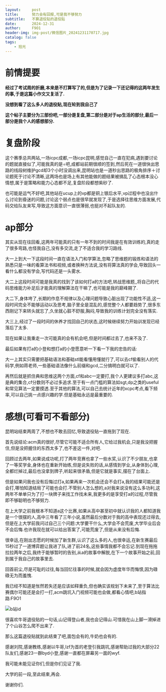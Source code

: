 ```yaml
---
layout:     post
title:      努力会有回报,可是我不够努力
subtitle:   不算退役贴的退役贴
date:       2024-12-31
author:     F9O1
header-img: img-post/微信图片_20241231170717.jpg
catalog: false
tags:
    - 拾光
---
```



# 前情提要

**经过了考试周的折磨,本来是不打算写了的,但是为了记录一下还记得的这两年发生的事,于是这篇小作文又复活了.**

**没想到看了这么多人的退役贴,现在轮到我自己了**

**这个帖子主要分为三部份吧,一部分是复盘,第二部分是对于ap生活的部分,最后一部分是我个人的感想部分.**



# 复盘阶段

这个赛季总共两站,一场icpc成都,一场icpc昆明,感觉自己一直在犯病,遇到要讨论的题就直接似了,可能我真的是÷吧,成都站前期很顺的签到,然后死在一道很快出思路的线段树维护gcd却3个小时没调出来,昆明站也是一道秒出思路的极角排序＋讨论题死于讨论不清晰,这两场也是场上有其他能做的题结果被搞乱了心态根本没心情想,属于是策略和能力心态都不足,复盘阶段都想紫砂了.

也可能是运气不好吧,其他站在ucup上的vp都是铜上银后水平,vp过程中也没出什么讨论到昏迷的问题,讨论这个弱点也是很早就发现了,于是选择往思维方面发展,代码交给队友来写,导致这方面意识一直很薄弱,也挺对不起队友的.



# ap部分

其实从现在往回看,这两年可能真的只有一年不到的时间我是在有效训练的,真的走了很多弯路,也怪我自己,没有多交流,走了不适合我的学习路线.

大一上到大一下这段时间一直在语法入门和学算法,忽略了思维题的锻炼和语法的熟悉只是一味的看算法书和视频,或者换种方法说,没有将算法真的学会,导致回头一看什么都没有学会,写代码还是一头雾水.

大二上这段时间可能是我真的找到了该如何打a的方法吧,转战思维题,,将自己的代码思维能力补足后才能真的理解算法在干嘛了,也可能是我的巅峰期了.

大二下,身体垮了,长期的作息不规律以及心理问题导致心脏出现了功能性不适,这一段时间完全不能够运动以及思考,脑子里全是混乱的,感觉整个人都要趋势了,很多东西刚记下来转头就忘了,久坐就心脏不舒服,胸闷,导致我的训练计划完全没有落实.

大三上,经过了一段时间的休养才找回自己的状态,这时候继续努力开始训发现已经落后了太多.



现在如果让我重走一次可能真的会有机会吧,但是时间都过去了,也来不及了.

最后如果有打a的小登和想打a的小登愿意听一下看一下我的忠告的话:

大一上其实只需要把基础语法和基础stl能看懂用懂就行了,可以去cf偷看别人的代码学,例如蒋老师,一些基础语法像什么前缀和gcd,二分搞明白就可以了.

再然后就是抓住典和思维这两个方面,cf和abc一定要打,我个人更建议多打abc,这是典的集合,cf分数则不必过多追求.至于有一点门槛的算法如sgt,dp之类的useful和常见算法一定要摸透.至于其他的算法,可以自己去统计近年的xcpc考点,看下频率,可以自己挑一点感兴趣的学.但是基础永远是最重要的.



# 感想(可看可不看部分)

昆明站结束两周了,不想也不敢去回忆,导致退役贴一直拖到了现在.

首先说结论:acm真的很好,尽管它可能不适合所有人,它给过我机会,只是我没把握住,但是没把握住的东西太多了,也不差这一件,对吧.

回顾过去两年,如果说成功呢,打了两年竞赛也拿了一些水奖,认识了不少朋友,也拿了一等奖学金,身体也在重新开始练,但是说失败的话,从感情到学业,从身体到心理,全都烂掉过,最后也没拿到牌子,听起来很矛盾,但是它就是事实,摆在了台面上.

但是如果问我也没有后悔过打a,如果再来一次机会还会不会打a,我的结果可能还是会打,哪怕知道结局了可能也会打.不管别人怎么想的,a对我来说没有这么多功利,这两年不单单只为了打一块牌子来找工作找未来,我更多的是享受打a的过程,尽管我即不够聪明也不够努力.

在上大学之前我根本不知道a这个比赛,如果从高中甚至初中就认识我的人都知道我是一个很摆的人,高中三年看了三年小说,虽然最后分数对于我的高中表现还过得去,但是在上大学前我问过自己三个问题:大学要干什么,大学会不会荒废,大学毕业后会不会后悔.也许我现在就可以给出答案了,可能荒废了,但是从来没有后悔.

很幸运,在刚出志愿的时候加了新生群,认识了这么多的人,也很幸运,在新生赛最后15秒过了一道博弈题让我进了队,进了前24名,这些事情我都不会忘记.到现在拖拖拉拉两年之后,我终于能够暂时的告别,从a的故事中解脱,在下一个故事开始之前,回到属于我自己的故事里去.

回首前尘,尽是可耻的过往,每当回忆往事的时候,就会因为虚度年华而悔恨,因为碌碌无为而羞愧.

我已经不知道是怅然若失还是应该如释重负,但也确实该规划下未来了,至于算法比赛偶尔可能还是会打一打,acm跳坑入门视频可能也会做,都看心情吧,b站指路:F9O1

![b站id](https://github.com/F9O1OvO/f9o1ovo.github.io/blob/master/img-post/b%E7%AB%99.jpg)

很喜欢牛哥退役贴的一句话,山记得登山者,我也会记得山.可惜我在山上脚一滑掉进了个山谷怎么爬不出来了.

那么这篇退役贴就到此结束了吧,面包会有的,牛奶也会有的.

感谢刘院,感谢教练,感谢以牛哥,lzf为首的老登引我跳坑,感谢帮助过我的大部分22队友们,感谢23一群byd小登,感谢一直都在屏幕另一面的wyf.

我可能未能见证你们,但是你们见证了我.

大学的前一段,至此结束,再会.

谢谢你们.


